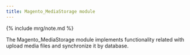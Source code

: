 ```yaml
---
title: Magento_MediaStorage module
---
```


{% include mrg/note.md %}

The Magento_MediaStorage module implements functionality related with upload media files and synchronize it by database.


